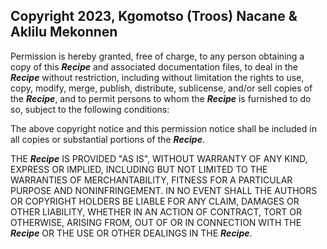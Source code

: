 ## Copyright 2023, Kgomotso (Troos) Nacane & Aklilu Mekonnen

Permission is hereby granted, free of charge, to any person obtaining a copy of this ***Recipe*** and associated documentation files, to deal in the ***Recipe*** without restriction, including without limitation the rights to use, copy, modify, merge, publish, distribute, sublicense, and/or sell copies of the ***Recipe***, and to permit persons to whom the ***Recipe*** is furnished to do so, subject to the following conditions:

The above copyright notice and this permission notice shall be included in all copies or substantial portions of the ***Recipe***.

THE ***Recipe*** IS PROVIDED "AS IS", WITHOUT WARRANTY OF ANY KIND, EXPRESS OR IMPLIED, INCLUDING BUT NOT LIMITED TO THE WARRANTIES OF MERCHANTABILITY, FITNESS FOR A PARTICULAR PURPOSE AND NONINFRINGEMENT. IN NO EVENT SHALL THE AUTHORS OR COPYRIGHT HOLDERS BE LIABLE FOR ANY CLAIM, DAMAGES OR OTHER LIABILITY, WHETHER IN AN ACTION OF CONTRACT, TORT OR OTHERWISE, ARISING FROM, OUT OF OR IN CONNECTION WITH THE ***Recipe*** OR THE USE OR OTHER DEALINGS IN THE ***Recipe***.
